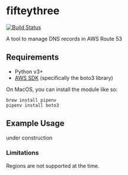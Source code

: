 # fifteythree
[![Build Status](https://travis-ci.com/abiheiri/fifteythree.svg?branch=master)](https://travis-ci.com/github/abiheiri/fifteythree)


A tool to manage DNS records in AWS Route 53

## Requirements

* Python v3+
* [AWS SDK](https://aws.amazon.com/tools/) (specifically the boto3 library)

On MacOS, you can install the module like so:  

    brew install pipenv
    pipenv install boto3

## Example Usage

under construction

### Limitations

Regions are not supported at the time.
